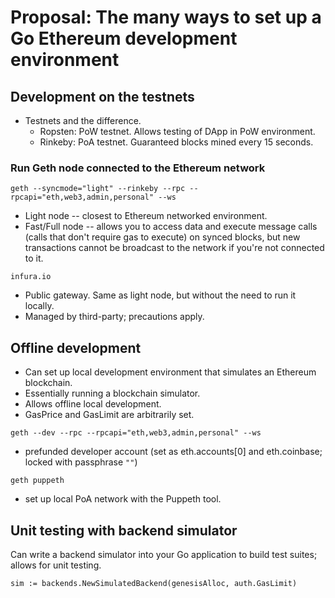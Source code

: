 # Proposal: The many ways to set up a Go Ethereum development environment

## Development on the testnets

- Testnets and the difference.
  - Ropsten: PoW testnet. Allows testing of DApp in PoW environment.
  - Rinkeby: PoA testnet. Guaranteed blocks mined every 15 seconds.

### Run Geth node connected to the Ethereum network

`geth --syncmode="light" --rinkeby --rpc --rpcapi="eth,web3,admin,personal" --ws`
- Light node -- closest to Ethereum networked environment.
- Fast/Full node -- allows you to access data and execute message calls (calls that don't require gas to execute) on synced blocks, but new transactions cannot be broadcast to the network if you're not connected to it.

`infura.io`
- Public gateway. Same as light node, but without the need to run it locally.
- Managed by third-party; precautions apply.

## Offline development

- Can set up local development environment that simulates an Ethereum blockchain.
- Essentially running a blockchain simulator.
- Allows offline local development.
- GasPrice and GasLimit are arbitrarily set.

`geth --dev --rpc --rpcapi="eth,web3,admin,personal" --ws`
- prefunded developer account (set as eth.accounts[0] and eth.coinbase; locked with passphrase `""`)

`geth puppeth`
- set up local PoA network with the Puppeth tool.

## Unit testing with backend simulator

Can write a backend simulator into your Go application to build test suites; allows for unit testing.

`sim := backends.NewSimulatedBackend(genesisAlloc, auth.GasLimit)`

